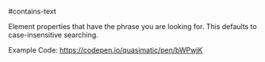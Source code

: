 \#contains-text

Element properties that have the phrase you are looking for. This defaults to case-insensitive searching.

Example Code: https://codepen.io/quasimatic/pen/bWPwjK